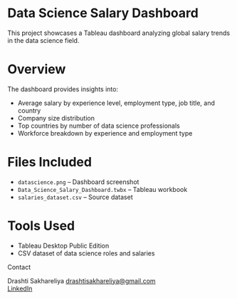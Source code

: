 # Data Science Salary Dashboard

This project showcases a Tableau dashboard analyzing global salary trends in the data science field.

# Overview

The dashboard provides insights into:

- Average salary by experience level, employment type, job title, and country  
- Company size distribution  
- Top countries by number of data science professionals  
- Workforce breakdown by experience and employment type  

# Files Included

- `datascience.png` – Dashboard screenshot  
- `Data_Science_Salary_Dashboard.twbx` – Tableau workbook  
- `salaries_dataset.csv` – Source dataset  

# Tools Used

- Tableau Desktop Public Edition  
- CSV dataset of data science roles and salaries  

Contact

Drashti Sakhareliya
drashtisakhareliya@gmail.com  
[LinkedIn](https://www.linkedin.com/in/drashti-sakhareliya-55b92b221)
